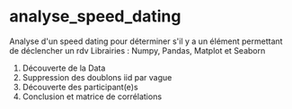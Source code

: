 # analyse_speed_dating
Analyse d'un speed dating pour déterminer s'il y a un élément permettant de déclencher un rdv
Librairies : Numpy, Pandas, Matplot et Seaborn
1) Découverte de la Data
2) Suppression des doublons iid par vague
3)  Découverte des participant(e)s
4)  Conclusion et matrice de corrélations 
